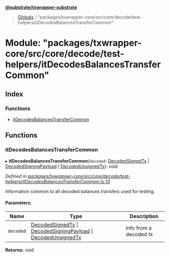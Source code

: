 **[@substrate/txwrapper-substrate](../README.md)**

> [Globals](../globals.md) / "packages/txwrapper-core/src/core/decode/test-helpers/itDecodesBalancesTransferCommon"

# Module: "packages/txwrapper-core/src/core/decode/test-helpers/itDecodesBalancesTransferCommon"

## Index

### Functions

* [itDecodesBalancesTransferCommon](_packages_txwrapper_core_src_core_decode_test_helpers_itdecodesbalancestransfercommon_.md#itdecodesbalancestransfercommon)

## Functions

### itDecodesBalancesTransferCommon

▸ **itDecodesBalancesTransferCommon**(`decoded`: [DecodedSignedTx](_packages_txwrapper_core_src_types_decode_.md#decodedsignedtx) \| [DecodedSigningPayload](_packages_txwrapper_core_src_types_decode_.md#decodedsigningpayload) \| [DecodedUnsignedTx](_packages_txwrapper_core_src_types_decode_.md#decodedunsignedtx)): void

*Defined in [packages/txwrapper-core/src/core/decode/test-helpers/itDecodesBalancesTransferCommon.ts:13](https://github.com/paritytech/txwrapper-core/blob/32a3349/packages/txwrapper-core/src/core/decode/test-helpers/itDecodesBalancesTransferCommon.ts#L13)*

Information common to all decoded balances transfers used for testing.

#### Parameters:

Name | Type | Description |
------ | ------ | ------ |
`decoded` | [DecodedSignedTx](_packages_txwrapper_core_src_types_decode_.md#decodedsignedtx) \| [DecodedSigningPayload](_packages_txwrapper_core_src_types_decode_.md#decodedsigningpayload) \| [DecodedUnsignedTx](_packages_txwrapper_core_src_types_decode_.md#decodedunsignedtx) | info from a decoded tx  |

**Returns:** void
